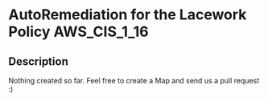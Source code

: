 # AutoRemediation for the Lacework Policy AWS_CIS_1_16

## Description
Nothing created so far. Feel free to create a Map and send us a pull request :)
